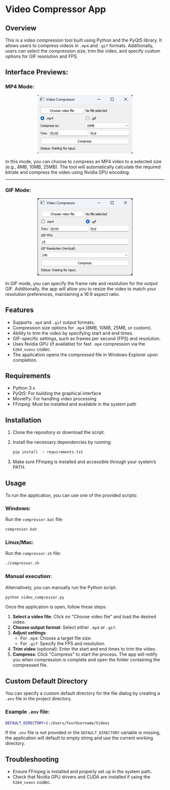 # Video Compressor App

## Overview

This is a video compression tool built using Python and the PyQt5 library. It allows users to compress videos in `.mp4` and `.gif` formats. Additionally, users can select the compression size, trim the video, and specify custom options for GIF resolution and FPS.

## Interface Previews:

### MP4 Mode:

<p align="center">
    <img src="img/app.png" alt="MP4 Mode" width="300">
</p>

In this mode, you can choose to compress an MP4 video to a selected size (e.g., 8MB, 10MB, 25MB). The tool will automatically calculate the required bitrate and compress the video using Nvidia GPU encoding.

---

### GIF Mode:

<p align="center">
    <img src="img/app2.png" alt="GIF Mode" width="300">
</p>

In GIF mode, you can specify the frame rate and resolution for the output GIF. Additionally, the app will allow you to resize the video to match your resolution preferences, maintaining a 16:9 aspect ratio.

## Features

- Supports `.mp4` and `.gif` output formats.
- Compression size options for `.mp4` (8MB, 10MB, 25MB, or custom).
- Ability to trim the video by specifying start and end times.
- GIF-specific settings, such as frames per second (FPS) and resolution.
- Uses Nvidia GPU (if available) for fast `.mp4` compression via the `h264_nvenc` codec.
- The application opens the compressed file in Windows Explorer upon completion.

## Requirements

- Python 3.x
- PyQt5: For building the graphical interface
- MoviePy: For handling video processing
- FFmpeg: Must be installed and available in the system path

## Installation

1. Clone the repository or download the script.
2. Install the necessary dependencies by running:

   ```bash
   pip install -r requirements.txt
   ```

3. Make sure FFmpeg is installed and accessible through your system’s PATH.

## Usage

To run the application, you can use one of the provided scripts:

### Windows:

Run the `compressor.bat` file:

```bash
compressor.bat
```

### Linux/Mac:

Run the `compressor.sh` file:

```bash
./compressor.sh
```

### Manual execution:

Alternatively, you can manually run the Python script:

```bash
python video_compressor.py
```

Once the application is open, follow these steps:

1. **Select a video file**: Click on "Choose video file" and load the desired video.
2. **Choose output format**: Select either `.mp4` or `.gif`.
3. **Adjust settings**:
   - For `.mp4`: Choose a target file size.
   - For `.gif`: Specify the FPS and resolution.
4. **Trim video** (optional): Enter the start and end times to trim the video.
5. **Compress**: Click "Compress" to start the process. The app will notify you when compression is complete and open the folder containing the compressed file.

## Custom Default Directory

You can specify a custom default directory for the file dialog by creating a `.env` file in the project directory.

### Example `.env` file:

```bash
DEFAULT_DIRECTORY=C:/Users/YourUsername/Videos
```

If the `.env` file is not provided or the `DEFAULT_DIRECTORY` variable is missing, the application will default to empty string and use the current working directory.

## Troubleshooting

- Ensure FFmpeg is installed and properly set up in the system path.
- Check that Nvidia GPU drivers and CUDA are installed if using the `h264_nvenc` codec.
